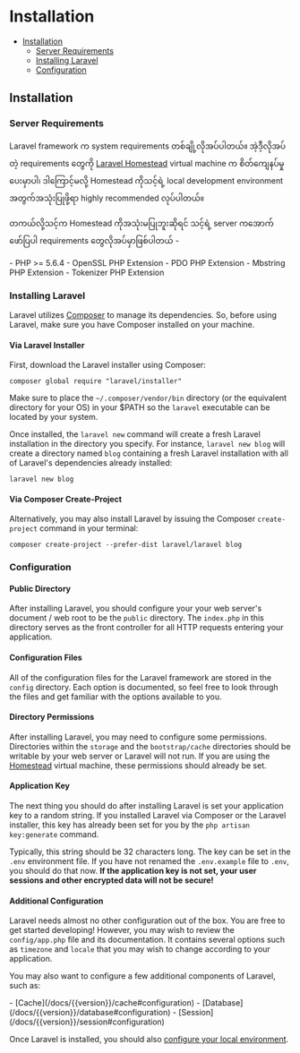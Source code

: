 # Installation

- [Installation](#installation)
    - [Server Requirements](#server-requirements)
    - [Installing Laravel](#installing-laravel)
    - [Configuration](#configuration)

<a name="installation"></a>
## Installation

<a name="server-requirements"></a>
### Server Requirements

Laravel framework က system requirements တစ်ချို့လိုအပ်ပါတယ်။ အဲ့ဒီ့လိုအပ်တဲ့ requirements တွေကို [Laravel Homestead](/docs/{{version}}/homestead) virtual machine က စိတ်ကျေနပ်မှုပေးမှာပါ၊ ဒါကြောင့်မလို့ Homestead ကိုသင့်ရဲ့ local development environment အတွက်အသုံးပြုဖို့ရာ highly recommended လုပ်ပါတယ်။

တကယ်လို့သင့်က Homestead ကိုအသုံးမပြုဘူးဆိုရင် သင့်ရဲ့ server ကအောက်ဖော်ပြပါ requirements တွေလိုအပ်မှာဖြစ်ပါတယ် -

<div class="content-list" markdown="1">
- PHP >= 5.6.4
- OpenSSL PHP Extension
- PDO PHP Extension
- Mbstring PHP Extension
- Tokenizer PHP Extension
</div>

<a name="installing-laravel"></a>
### Installing Laravel

Laravel utilizes [Composer](http://getcomposer.org) to manage its dependencies. So, before using Laravel, make sure you have Composer installed on your machine.

#### Via Laravel Installer

First, download the Laravel installer using Composer:

    composer global require "laravel/installer"

Make sure to place the `~/.composer/vendor/bin` directory (or the equivalent directory for your OS) in your $PATH so the `laravel` executable can be located by your system.

Once installed, the `laravel new` command will create a fresh Laravel installation in the directory you specify. For instance, `laravel new blog` will create a directory named `blog` containing a fresh Laravel installation with all of Laravel's dependencies already installed:

    laravel new blog

#### Via Composer Create-Project

Alternatively, you may also install Laravel by issuing the Composer `create-project` command in your terminal:

    composer create-project --prefer-dist laravel/laravel blog

<a name="configuration"></a>
### Configuration

#### Public Directory

After installing Laravel, you should configure your your web server's document / web root to be the `public` directory. The `index.php` in this directory serves as the front controller for all HTTP requests entering your application.

#### Configuration Files

All of the configuration files for the Laravel framework are stored in the `config` directory. Each option is documented, so feel free to look through the files and get familiar with the options available to you.

#### Directory Permissions

After installing Laravel, you may need to configure some permissions. Directories within the `storage` and the `bootstrap/cache` directories should be writable by your web server or Laravel will not run. If you are using the [Homestead](/docs/{{version}}/homestead) virtual machine, these permissions should already be set.

#### Application Key

The next thing you should do after installing Laravel is set your application key to a random string. If you installed Laravel via Composer or the Laravel installer, this key has already been set for you by the `php artisan key:generate` command.

Typically, this string should be 32 characters long. The key can be set in the `.env` environment file. If you have not renamed the `.env.example` file to `.env`, you should do that now. **If the application key is not set, your user sessions and other encrypted data will not be secure!**

#### Additional Configuration

Laravel needs almost no other configuration out of the box. You are free to get started developing! However, you may wish to review the `config/app.php` file and its documentation. It contains several options such as `timezone` and `locale` that you may wish to change according to your application.

You may also want to configure a few additional components of Laravel, such as:

<div class="content-list" markdown="1">
- [Cache](/docs/{{version}}/cache#configuration)
- [Database](/docs/{{version}}/database#configuration)
- [Session](/docs/{{version}}/session#configuration)
</div>

Once Laravel is installed, you should also [configure your local environment](/docs/{{version}}/configuration#environment-configuration).
